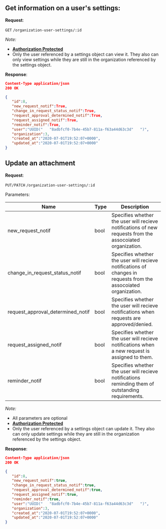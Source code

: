 ## Get information on a user's settings:

**Request**:

`GET` `/organization-user-settings/:id`

*Note:*

- **[Authorization Protected](authentication.md)**
- Only the user referenced by a settings object can view it. They also can only view settings while they are still in the organization referenced by the settings object.

**Response**:

```json
Content-Type application/json
200 OK

{
   "id":8,
   "new_request_notif":True,
   "change_in_request_status_notif":True,
   "request_approval_determined_notif":True,
   "request_assigned_notif":True,
   "reminder_notif":True,
   "user":"UUID("   "8adbfcf0-7b4e-45b7-811a-f63a44d63c3d"   ")",
   "organization":3,
   "created_at":"2020-07-01T19:52:07+0000",
   "updated_at":"2020-07-01T19:52:07+0000"
}
```

## Update an attachment

**Request**:

`PUT/PATCH` `/organization-user-settings/:id`

Parameters:

Name                             | Type | Description
---------------------------------|------|---
new_request_notif                | bool | Specifies whether the user will recieve notifications of new requests from the assocoiated organization.
change_in_request_status_notif   | bool | Specifies whether the user will recieve notifications of changes in requests from the assocoiated organization.
request_approval_determined_notif| bool | Specifies whether the user will recieve notifications when requests are approved/denied.
request_assigned_notif           | bool | Specifies whether the user will recieve notifications when a new request is assigned to them.
reminder_notif                   | bool | Specifies whether the user will recieve notifications reminding them of outstanding requirements.

*Note:*

- All parameters are optional
- **[Authorization Protected](authentication.md)**
- Only the user referenced by a settings object can update it. They also can only update settings while they are still in the organization referenced by the settings object.

**Response**:

```json
Content-Type application/json
200 OK

{
   "id":8,
   "new_request_notif":true,
   "change_in_request_status_notif":true,
   "request_approval_determined_notif":true,
   "request_assigned_notif":true,
   "reminder_notif":true,
   "user":"UUID("   "8adbfcf0-7b4e-45b7-811a-f63a44d63c3d"   ")",
   "organization":3,
   "created_at":"2020-07-01T19:52:07+0000",
   "updated_at":"2020-07-01T19:52:07+0000"
}
```
